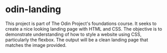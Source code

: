 # odin-landing

This project is part of The Odin Project's foundations course. It seeks to create a nice looking landing page with HTML and CSS. The objective is to demonstrate understanding of how to style a website using CSS, particularly the flexbox. The output will be a clean landing page that matches the image provided.